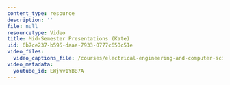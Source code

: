 ```yaml
---
content_type: resource
description: ''
file: null
resourcetype: Video
title: Mid-Semester Presentations (Kate)
uid: 6b7ce237-b595-daae-7933-0777c650c51e
video_files:
  video_captions_file: /courses/electrical-engineering-and-computer-science/6-811-principles-and-practice-of-assistive-technology-fall-2014/presentations/copy2_of_mid-semester-presentations2/EWjWv1YBB7A.vtt
video_metadata:
  youtube_id: EWjWv1YBB7A
---
```


